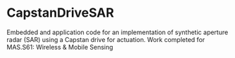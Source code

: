 # CapstanDriveSAR
Embedded and application code for an implementation of synthetic aperture radar (SAR) using a Capstan drive for actuation. Work completed for MAS.S61: Wireless &amp; Mobile Sensing
